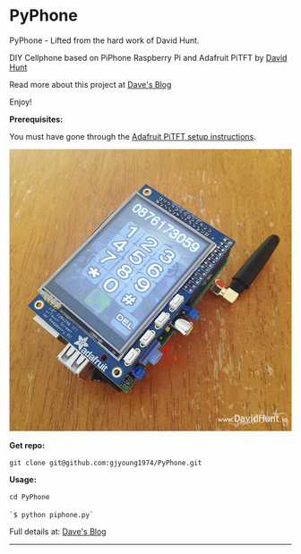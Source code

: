 PyPhone
=======

PyPhone - Lifted from the hard work of David Hunt.
  
DIY Cellphone based on PiPhone Raspberry Pi and Adafruit PiTFT by [David Hunt](http://www.davidhunt.ie) 

Read more about this project at [Dave's Blog](http://www.davidhunt.ie/piphone-a-raspberry-pi-based-smartphone/)

Enjoy!


**Prerequisites:**

You must have gone through the [Adafruit PiTFT setup instructions](http://learn.adafruit.com/adafruit-pitft-28-inch-resistive-touchscreen-display-raspberry-pi).

![img_0872d.jpg](./icons/img_0872d.jpg)

**Get repo:**
    
    git clone git@github.com:gjyoung1974/PyPhone.git 
    
    
**Usage:**

    cd PyPhone

    `$ python piphone.py`


Full details at: [Dave's Blog](http://www.davidhunt.ie/piphone-a-raspberry-pi-based-smartphone/)

---
